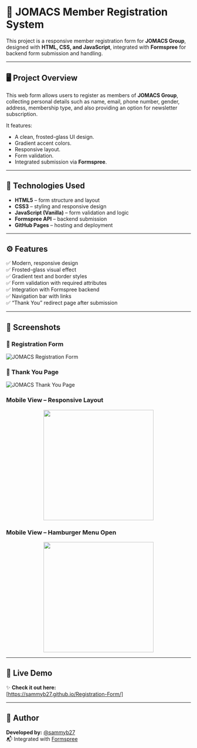# 🧾 JOMACS Member Registration System

This project is a responsive member registration form for **JOMACS Group**, designed with **HTML, CSS, and JavaScript**, integrated with **Formspree** for backend form submission and handling.

---

## 🖥️ Project Overview

This web form allows users to register as members of **JOMACS Group**, collecting personal details such as name, email, phone number, gender, address, membership type, and also providing an option for newsletter subscription.

It features:
- A clean, frosted-glass UI design.
- Gradient accent colors.
- Responsive layout.
- Form validation.
- Integrated submission via **Formspree**.

---

## 🧱 Technologies Used

- **HTML5** – form structure and layout  
- **CSS3** – styling and responsive design  
- **JavaScript (Vanilla)** – form validation and logic  
- **Formspree API** – backend submission  
- **GitHub Pages** – hosting and deployment  

---

## ⚙️ Features

✅ Modern, responsive design  
✅ Frosted-glass visual effect  
✅ Gradient text and border styles  
✅ Form validation with required attributes  
✅ Integration with Formspree backend  
✅ Navigation bar with links  
✅ “Thank You” redirect page after submission  

---

## 📸 Screenshots

### 🧾 Registration Form
![JOMACS Registration Form](./images/screenshot-form.png)

### 🎉 Thank You Page
![JOMACS Thank You Page](./images/screenshot-thankyou.png)

### Mobile View – Responsive Layout
<p align="center">
  <img src="./images/screenshot-mobile.png" width="300">
</p>

### Mobile View – Hamburger Menu Open
<p align="center">
  <img src="./images/screenshot-mobile-menu.png" width="300">
</p>

---

## 🚀 Live Demo

✨ **Check it out here:**  
[https://sammyb27.github.io/Registration-Form/]

---

## 🧠 Author

**Developed by:** [@sammyb27](https://github.com/sammyb27)  
📬 Integrated with [Formspree](https://formspree.io/)  
